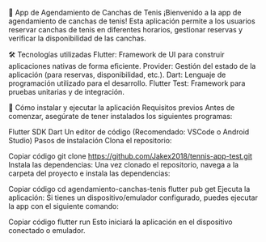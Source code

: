 🏸 App de Agendamiento de Canchas de Tenis
¡Bienvenido a la app de agendamiento de canchas de tenis! Esta aplicación permite a los usuarios reservar canchas de tenis en diferentes horarios, gestionar reservas y verificar la disponibilidad de las canchas.

🛠 Tecnologías utilizadas
Flutter: Framework de UI para construir aplicaciones nativas de forma eficiente.
Provider: Gestión del estado de la aplicación (para reservas, disponibilidad, etc.).
Dart: Lenguaje de programación utilizado para el desarrollo.
Flutter Test: Framework para pruebas unitarias y de integración.

📲 Cómo instalar y ejecutar la aplicación
Requisitos previos
Antes de comenzar, asegúrate de tener instalados los siguientes programas:

Flutter SDK
Dart
Un editor de código (Recomendado: VSCode o Android Studio)
Pasos de instalación
Clona el repositorio:


Copiar código
git clone https://github.com/Jakex2018/tennis-app-test.git
Instala las dependencias: Una vez clonado el repositorio, navega a la carpeta del proyecto e instala las dependencias:

Copiar código
cd agendamiento-canchas-tenis
flutter pub get
Ejecuta la aplicación: Si tienes un dispositivo/emulador configurado, puedes ejecutar la app con el siguiente comando:

Copiar código
flutter run
Esto iniciará la aplicación en el dispositivo conectado o emulador.
